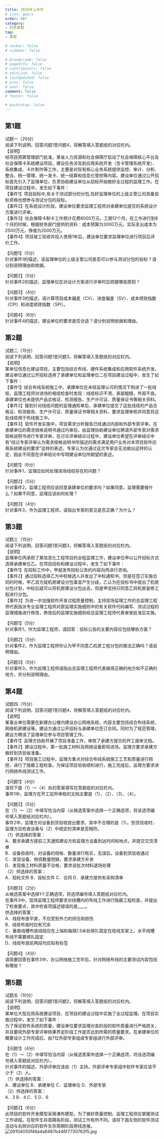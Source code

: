 ```yaml
---  
title: 2016年上半年  
# icon: gears  
order: 987  
category:  
- 历年真题  
tag:  
- 真题  
  
# navbar: false  
# sidebar: false  
  
# breadcrumb: false  
# pageInfo: false  
# contributors: false  
# editLink: false  
# lastUpdated: false  
# prev: false  
# next: false  
comment: false  
# footer: false  
  
# backtotop: false  
---  
```

## 第1题 ##

试题一（20分）  
阅读下列说明，回答问题1至问题4，将解答填入答题纸的对应栏内。  
【说明】  
经项目预算管理部门批准，某省人力资源和社会保障厅启动了社会保障核心平台及社会保障卡系统建设项目。建设任务涉及到应用系统开发（含卡管理系统开发）、系统集成、卡片制作等工作，主要是对现有核心业务系统提供监控、审计、分析、整合、统一管理、统一发卡、统一结算和信息化管控等内容。建设单位通过公开招标首先引入了监理单位，负责协助建设单位从招标开始做好全过程的监理工作。在项目建设过程中，发生如下事件：  
【事件1】项目招标中,有关于测试部分的分包,恰好监理单位的上级主管公司具备投标资格也想参与测试分包的投标。  
【事件2】在系统设计阶段，建设单位要求监理工程师对承建单位提交的系统设计方案进行评审。  
【事件3】社会保障卡制卡工作预计花费6000万元，工期12个月。在工作进行到8个月的时候，根据财务部门提供的资料：成本预算为3000万元，实际支出成本为2500万元，挣值为2000万元。  
【事件4】项目竣工验收并投入使用1年后，建设单位要求监理单位进行项目后评价工作。  
  
【问题1】（5分）  
针对事件1的描述，该监理单位的上级主管公司是否可以参与测试分包的投标？请分别说明理由和依据。  
  
【问题2】（5分）  
针对事件2的描述，监理单位在对设计方案进行评审时应把握哪些原则？  
  
【问题3】（4分）  
针对事件3的描述，请计算项目成本偏差（CV）、进度偏差（SV）、成本绩效指数（CPI）和进度绩效指数（SPI）。  
  
【问题4】（6分）  
针对事件4的描述，建设单位的要求是否合适？请分别说明依据和理由。  


## 第2题 ##

试题二（15分）  
阅读下列说明，回答问题1至问题3，将解答填入答题纸的对应栏内。  
【说明】  
某单位信息化建设项目，主要包括综合布线、硬件系统集成和应用软件系统开发。建设单位通过公开招标选择了承建单位和监理单位二在项目建设过程中，发生了如下事件：  
【事件1】综合布线系统施工中，承建单位在未经监理认可的情况下购进了一批线缆，监理工程师对进场的电缆检查时发现：线缆标识不清，表面粗糙，外观不良。承建单位也未提供产品合格证、检测报告、生产许可证、质量保证书等相关资料。  
【事件2】接到针对线缆问题的监理通知单后，承建单位提交了这批线缆的产品合格证、检测报告、生产许可证、质量保证书等相关资料，要求监理审核并同意将这批线缆用于布线施工中。  
【事件3】软件开发实施中，项目需求分析报告已经通过内部和外部专家评审。在承建单位的需求规格说明书通过内审后，由监理协助建设单位聘请外部专家对需求规格说明书进行专家评审，在讨论评审结论过程中，建设单位希望在评审结论中有“经过专家评审认为需求规格说明书所描述的需求满足用户业务对本项目软件应用系统建设的要求”这样的表述，专家认为仅通过这次专家会无法做出这样的认定，因此不同意在评审结论中写明建设单位所期望的表述。  
  
【问题1】（6分）  
针对事件1，监理应如何处理进场线缆存在的问题？  
  
【问题2】（5分）  
针对事件2，监理工程师应该同意承建单位的要求吗？如果同意，监理需要做什么？如果不同意，监理应该如何处理？  
  
【问题3】（4分）  
针对事件3，作为监理工程师，请指出专家的意见是否正确？为什么？  


## 第3题 ##

试题三（15分）  
阅读下列说明，回答问题1至问题3，将解答填入答题纸的对应栏内。  
【说明】  
监理单位丙承担了某信息化工程项目的全程监理工作，建设单位甲以公开招标方式选择承建单位乙。在项目招标和建设过程中，发生了如下事件：  
【事件1】在招标工作中，甲就发布招标公告的内容向丙进行咨询。  
【事件2】通过招标选择乙为中标候选人并发出了中标通知书，但是在签订实施合同的时候，甲乙双方就机房建设分包事宜产生分歧，乙认为在投标书中提出了机房分包计划，中标后就可以将机房建设分包出去，但是甲坚持只同意乙将机房装修工程进行分包。  
【事件3】为进一步加强软件开发过程质量控制，主持现场监理工作的总监理工程师代表指派专业监理工程师对原监理实施细则中的有关软件代码编写、测试过程的监理措施进行修改，修改后的监理实施细则经总监理工程师代表审查批准后实施。  
  
【问题1】（5分）  
针对事件1，作为监理工程师，请回答：招标公告的主要内容应包括哪些方面？  
  
【问题2】（5分）  
针对事件2，作为监理工程师你认为甲不同意乙机房工程分包的做法正确吗？请说明理由。  
  
【问题3】（5分）  
针对事件3，作为监理工程师请指出总监理工程师代表做得正确的地方和不正确的地方，并分别说明理由。  


## 第4题 ##

试题四（15分）  
阅读下列说明，回答问题1至问题4，将解答填入答题纸的对应栏内。  
【说明】  
某事业单位需要在新建办公楼内建设办公网络系统，内容主要包括综合布线系统、网络机房建设等。建设方通过公开招标与承建单位签订合同。同时为了规范管理，建设方聘请了监理单位参与项目管理工作。  
【事件1】监理方协助开展了项目准备工作，审核了承建方提交的开工报审文档。  
【事件2】建设过程中，第一批施工材料及网络设备即将进场。监理方要求承建方做好到货验收准备。  
【事件3】项目施工过程中，监理方重点对综合布线系统施工工艺和质量进行把控，进行了隐蔽工程检查。为保证项目验收顺利进行，施工完成后，监理方要求进行网络布线测试工作。  
  
【问题1】（4分）  
请将下面（1）～（4）处的答案填写在答题纸的对应栏内。  
事件1中，监理方在开工前所审核的文档主要是（1）、（2）、（3）、（4）。  
  
【问题2】（5分）  
在（1）～（2）中填写恰当内容（从候选答案中选择一个正确选项，将该选项编号填入答题纸对应栏内）。  
事件2中，监理方对设备到货验收提出要求，其中不合理的是（1）。到货验收时，监理方应检查设备与（2）中规定的清单是否相符。  
（1）供选择的答案：  
A．要求承建方提前三天通知建设方和监理方设备到达时间和地点，并提交交货清单  
B．设备验收时，对设备的规格、数量进行核实，无误后，设备到货验收通过  
C．发现设备、物资数量短缺，要求承建方补发  
D．发现施工材料质量不合格，要求该批次材料退场处理  
（2）供选择的答案：  
A．招标文件 B．投标文件 C．合同 D．承建方提供有采购清单  
  
【问题3】（2分）  
从候选答案中选择1个正确选项，将选项编号填入答题纸对应栏内。  
在事件3中，现场监理工程师要求对线槽内的布线工作进行隐蔽工程检查，并提出了检查要点，其中检查项描述错误的是\_\_\_\_。  
供选择的答案：  
A．线缆布放平直，不应受到外力的挤压和损伤  
B．线缆布放时应有冗余  
C．垂直线槽布放线缆应在上端和每隔1.5米处绑扎固定在缆线支架上，水平线槽布线不需要绑扎固定  
D．线缆布放前两段均应贴有标签  
  
【问题4】（4分）  
请简要回答在事件3中，办公网络施工完毕后，针对网络布线的主要测试内容包括有哪些？  


## 第5题 ##

试题五（10分）  
阅读下列说明，回答问题1至问题2，将解答填入答题纸的对应栏内。  
【说明】  
某单位大型应用系统建设项目，在项目的建设过程中实施了全过程监理。在项目实施过程中，发生了如下事件：  
为了保证软件系统的质量，建设单位要求监理对各阶段的软件质量进行严格把关，并且要视外部专家评审结果界定阶段工作是否达到所需的质量要求。在承建单位的概要设计工作完成后，由7位外部专家组成专家组进行外部评审。  
  
【问题1】（4分）  
在（1）～（2）中填写恰当内容（从候选答案中选择一个正确选项，将该选项编号填入答题纸对应栏内）。  
针对事件的描述，外部评审应该由（1）主持。外部评审专家组中软件专家应该不少于（2）人。  
（1）供选择的答案：  
A．建设单位 B．承建单位 C．监理单位 D．外部专家  
（2）供选择的答案：  
A．3 B．4 C．5 D．6  
  
【问题2】（6分）  
此项目的软件开发模型采用瀑布模型。为了做好质量控制，监理工程师应掌握测试工作进程。在软件生存周期各阶段，测试工作有所不同。请将下面左侧的软件测试活动与右侧对应的软件生存周期阶段用线连接。  
![09104050f46a4a6487b446f7730762f5.jpg][]  



[09104050f46a4a6487b446f7730762f5.jpg]: https://www.xkxxkx.cn/file/exam/software/信息系统监理师/案例/第5题/09104050f46a4a6487b446f7730762f5.jpg
